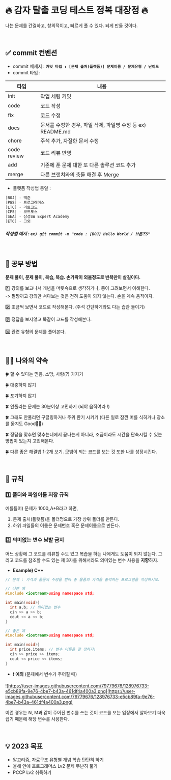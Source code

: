 # 🔥 감자 탈출 코딩 테스트 정복 대장정 🔥
나는 문제를 간결하고, 창의적이고, 빠르게 풀 수 있다. 되게 만들 것이다.

<br/>

## ✅ commit 컨벤션

- commit 메세지 : **`커밋 타입 : [문제 출처(플랫폼)] 문제이름 / 문제유형 / 난이도`**
- commit 타입 :

| 타입        | 내용                                                                             |
| ----------- | -------------------------------------------------------------------------------- |
| init        | 작업 세팅 커밋                                                                   |
| code        | 코드 작성                                                                        |
| fix         | 코드 수정                                                                       |
| docs        | 문서를 수정한 경우, 파일 삭제, 파일명 수정 등 ex) README.md                      |
| chore       | 주석 추가, 자잘한 문서 수정                                                      |
| code review | 코드 리뷰 반영                                                                   |
| add         | 기존에 푼 문제 대한 또 다른 솔루션 코드 추가                                      |
| merge       | 다른 브랜치와의 충돌 해결 후 Merge                                                |


- 플랫폼 작성법 통일 :
```java
[BOJ] - 백준
[PGS] - 프로그래머스
[LTC] - 리트코드
[CFS] - 코드포스
[SEA] - 삼성SW Expert Academy
[ETC] - 그외
```
##### 작성법 예시 : `ex) git commit -m "code : [BOJ] Hello World / 브론즈5"`

<br/>

## **📘 공부 방법**

**문제 풀이, 문제 풀이, 복습, 복습. 손가락이 외울정도로 반복만이 살길이다.**

1️⃣ 강의를 보고나서 개념을 머릿속으로 생각하거나, 종이 그려보면서 이해한다. 
<br/>
-> 팔짱끼고 강의만 쳐다보는 것은 전혀 도움이 되지 않는다. 손을 계속 움직이자.

2️⃣ 조금씩 보면서 코드로 작성해본다. (주석 간단하게라도 다는 습관 들이기)

3️⃣ 정답을 보지않고 똑같이 코드를 작성해본다.

4️⃣ 관련 유형의 문제를 풀어본다.

<br/>

## 💪🏻 나와의 약속

🍀 할 수 있다는 믿음, 소망, 사랑(?) 가지기

🍀 대충하지 않기

🍀 포기하지 않기

🍀 안풀리는 문제는 30분이상 고민하기 (뇌야 움직여라 !)

🍀 그래도 안풀리면 구글링하거나 주위 환기 시키기 (다른 일로 잠깐 머를 식히거나 장소를 옮겨도 Good👍🏻)

🍀 정답을 맞추면 맞추는데에서 끝나는게 아니라, 조금이라도 시간을 단축시킬 수 있는 방법이 있는지 고민해본다.

🍀 다른 좋은 해결법 1-2개 보기. 모범이 되는 코드를 보는 것 또한 나를 성장시킨다.

<br/>

## **🔗 규칙**

### 1️⃣ 폴더와 파일이름 저장 규칙

예를들어) 문제가 1000_A+B라고 하면,

1. 문제 출처(플랫폼)을 폴더명으로 가장 상위 폴더를 만든다.
2. 하위 파일들의 이름은 문제번호 혹은 문제이름으로 만든다.

### 2️⃣ 의미없는 변수 남발 금지

어느 상황에 그 코드를 리뷰할 수도 있고 복습을 하는 나에게도 도움이 되지 않는다. 그리고 코드를 참조할 수도 있는 제 3자를 위해서라도 의미있는 변수 사용을 **지향**하자.

- **Example) C++**

```C++
// 문제 : 가격과 물품의 수량을 받아 총 물품의 가격을 출력하는 프로그램을 작성하시오.

// 나쁜 예
#include <iostream>using namespace std;

int main(void){
  int a,b; // 의미없는 변수
  cin >> a >> b;
  cout << a << b;
}

// 좋은 예
#include <iostream>using namespace std;

int main(void){
  int price,items; // 변수 이름을 잘 정하자!
  cin >> price >> items;
  cout << price << items;
}
```

- **❗ 예외** (문제에서 변수가 주어질 때)

![https://user-images.githubusercontent.com/79779676/128976733-e5cb89fa-9e76-4be7-b43a-461df4a400a3.png](https://user-images.githubusercontent.com/79779676/128976733-e5cb89fa-9e76-4be7-b43a-461df4a400a3.png)

이런 경우는 N, M과 같이 주어진 변수를 쓰는 것이 코드를 보는 입장에서 알아보기 더욱 쉽기 때문에 해당 변수를 사용한다.

<br/>

## 💡 **2023 목표**
- 알고리즘, 자료구조 유형별 개념 학습 탄탄히 하기
- 올해 안에 프로그래머스 Lv2 문제 무난히 풀기
- PCCP Lv2 취득하기
